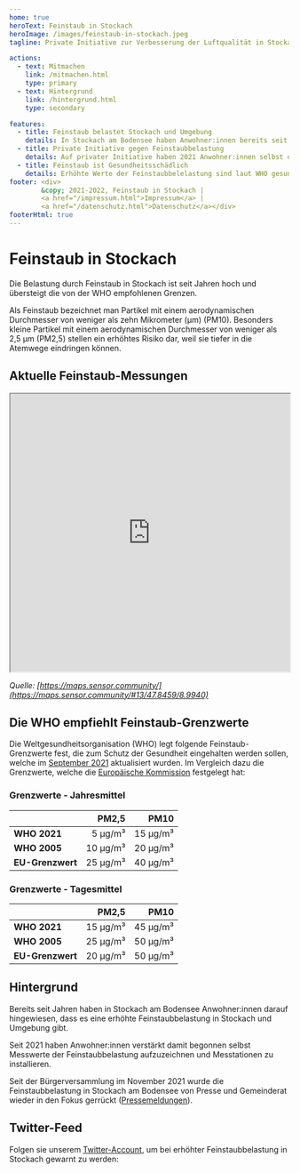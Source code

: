 ```yaml
---
home: true
heroText: Feinstaub in Stockach
heroImage: /images/feinstaub-in-stockach.jpeg
tagline: Private Initiative zur Verbesserung der Luftqualität in Stockach

actions:
  - text: Mitmachen
    link: /mitmachen.html
    type: primary
  - text: Hintergrund
    link: /hintergrund.html
    type: secondary

features:
  - title: Feinstaub belastet Stockach und Umgebung
    details: In Stockach am Bodensee haben Anwohner:innen bereits seit Jahren darauf hingewiesen, dass es eine erhöhte Feinstaubbelastung in Stockach und Umgebung gibt.
  - title: Private Initiative gegen Feinstaubbelastung
    details: Auf privater Initiative haben 2021 Anwohner:innen selbst damit begonnen Messtationen zu installieren und Messwerte der Feinstaubbelastung aufzuzeichnen.
  - title: Feinstaub ist Gesundheitsschädlich
    details: Erhöhte Werte der Feinstaubbelelastung sind laut WHO gesundheitsschädlich und die Quellen müssen identifiziert werden, um die Luftqualität zu verbessern.
footer: <div>
        &copy; 2021-2022, Feinstaub in Stockach |
        <a href="/impressum.html">Impressum</a> |
        <a href="/datenschutz.html">Datenschutz</a></div>
footerHtml: true
---
```

# Feinstaub in Stockach

Die Belastung durch Feinstaub in Stockach ist seit Jahren hoch und übersteigt die von der WHO empfohlenen Grenzen.

Als Feinstaub bezeichnet man Partikel mit einem aerodynamischen Durchmesser von weniger als zehn
Mikrometer (µm) (PM10). Besonders kleine Partikel mit einem aerodynamischen Durchmesser von weniger
als 2,5 µm (⁠PM2,5) stellen ein erhöhtes Risiko dar, weil sie tiefer in die Atemwege eindringen können.

## Aktuelle Feinstaub-Messungen

<iframe src="https://maps.sensor.community/#13/47.8459/8.9940" width="100%" height="500" noscroll noborder></iframe>

*Quelle: [https://maps.sensor.community/](https://maps.sensor.community/#13/47.8459/8.9940)*

## Die WHO empfiehlt Feinstaub-Grenzwerte

Die Weltgesundheitsorganisation (WHO) legt folgende Feinstaub-Grenzwerte fest, die zum Schutz
der Gesundheit eingehalten werden sollen, welche im
[September 2021](https://www.euro.who.int/de/health-topics/environment-and-health/air-quality/publications/2021/who-global-air-quality-guidelines-particulate-matter-pm2.5-and-pm10,-ozone,-nitrogen-dioxide,-sulfur-dioxide-and-carbon-monoxide-executive-summary-2021)
aktualisiert wurden. Im Vergleich dazu die Grenzwerte, welche die
[Europäische Kommission](https://ec.europa.eu/environment/air/quality/standards.htm)
festgelegt hat:

### Grenzwerte - Jahresmittel

|                  |     PM2,5 |     PM10 |
| :--------------- | --------: | -------: |
| **WHO 2021**     |  5  µg/m³ | 15 µg/m³ |
| **WHO 2005**     | 10  µg/m³ | 20 µg/m³ |
| **EU-Grenzwert** | 25  µg/m³ | 40 µg/m³ |

### Grenzwerte - Tagesmittel

|                  |     PM2,5 |     PM10 |
| :--------------- | --------: | -------: |
| **WHO 2021**     | 15  µg/m³ | 45 µg/m³ |
| **WHO 2005**     | 25  µg/m³ | 50 µg/m³ |
| **EU-Grenzwert** | 20  µg/m³ | 50 µg/m³ |

## Hintergrund

Bereits seit Jahren haben in Stockach am Bodensee Anwohner:innen darauf hingewiesen,
dass es eine erhöhte Feinstaubbelastung in Stockach und Umgebung gibt.

Seit 2021 haben Anwohner:innen verstärkt damit begonnen selbst Messwerte der Feinstaubbelastung aufzuzeichnen
und Messtationen zu installieren.

Seit der Bürgerversammlung im November 2021 wurde die Feinstaubbelastung in Stockach am Bodensee von
Presse und Gemeinderat wieder in den Fokus gerrückt ([Pressemeldungen](/presse.html)).

## Twitter-Feed

Folgen sie unserem [Twitter-Account](https://twitter.com/Feinstaub_Sto), um bei erhöhter Feinstaubbelastung in Stockach gewarnt zu werden:

<twitter-timeline id="Feinstaub_Sto" :options="{ tweetLimit: '5' }" />
